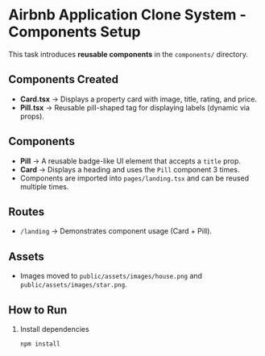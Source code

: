 # Airbnb Application Clone System - Components Setup

This task introduces **reusable components** in the `components/` directory.

## Components Created
- **Card.tsx** → Displays a property card with image, title, rating, and price.
- **Pill.tsx** → Reusable pill-shaped tag for displaying labels (dynamic via props).
  
## Components

- **Pill** → A reusable badge-like UI element that accepts a `title` prop.
- **Card** → Displays a heading and uses the `Pill` component 3 times.
- Components are imported into `pages/landing.tsx` and can be reused multiple times.

## Routes
- `/landing` → Demonstrates component usage (Card + Pill).

## Assets
- Images moved to `public/assets/images/house.png` and `public/assets/images/star.png`.

## How to Run
1. Install dependencies  
   ```bash
   npm install
